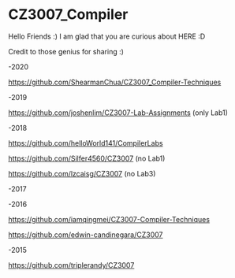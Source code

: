 # CZ3007_Compiler

Hello Friends :) I am glad that you are curious about HERE :D

Credit to those genius for sharing :)

-2020

https://github.com/ShearmanChua/CZ3007_Compiler-Techniques

-2019

https://github.com/joshenlim/CZ3007-Lab-Assignments		(only Lab1)

-2018

https://github.com/helloWorld141/CompilerLabs

https://github.com/Silfer4560/CZ3007	(no Lab1)

https://github.com/lzcaisg/CZ3007	(no Lab3)

-2017

-2016

https://github.com/iamqingmei/CZ3007-Compiler-Techniques

https://github.com/edwin-candinegara/CZ3007

-2015

https://github.com/triplerandy/CZ3007
